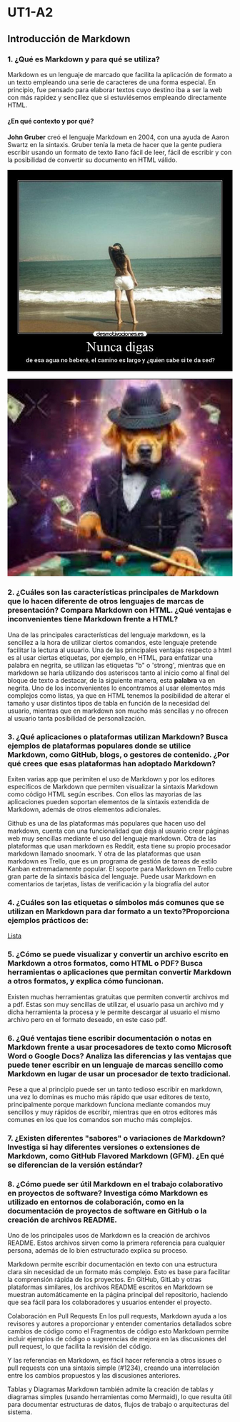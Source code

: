 # UT1-A2
## Introducción de Markdown
### 1. ¿Qué es Markdown y para qué se utiliza?

 Markdown es un lenguaje de marcado que facilita la aplicación de formato a un texto empleando una serie de caracteres de una forma especial. En principio, fue pensado para elaborar textos cuyo destino iba a ser la web con más rapidez y sencillez que si estuviésemos empleando directamente HTML. 

#### ¿En qué contexto y por qué?
**John Gruber** creó el lenguaje Markdown en 2004, con una ayuda de Aaron Swartz en la sintaxis. Gruber tenía la meta de hacer que la gente pudiera escribir usando un formato de texto llano fácil de leer, fácil de escribir y con la posibilidad de convertir su documento en HTML válido.

![Markdown](images/xfzndv523.jpg)


![Markdown](images/perrobillar.jpg)

### 2. ¿Cuáles son las características principales de Markdown que lo hacen diferente de otros lenguajes de marcas de presentación? Compara Markdown con HTML. ¿Qué ventajas e inconvenientes tiene Markdown frente a HTML?

Una de las principales características del lenguaje markdown, es la sencillez a la hora de utilizar ciertos comandos, este lenguaje pretende facilitar la lectura al usuario. Una de las principales ventajas respecto a html es al usar ciertas etiquetas, por ejemplo, en HTML, para enfatizar una palabra en negrita, se utilizan las etiquetas "b" o 'strong', mientras que en markdown se haría utilizando dos asteriscos tanto al inicio como al final del bloque de texto a destacar, de la siguiente manera, esta **palabra** va en negrita. Uno de los inconvenientes lo encontramos al usar elementos más complejos como listas, ya que en HTML tenemos la posibilidad de alterar el tamaño y usar distintos tipos de tabla en función de la necesidad del usuario, mientras que en markdown son mucho más sencillas y no ofrecen al usuario tanta posibilidad de personalización. 


### 3. ¿Qué aplicaciones o plataformas utilizan Markdown? Busca ejemplos de plataformas populares donde se utilice Markdown, como GitHub, blogs, o gestores de contenido. ¿Por qué crees que esas plataformas han adoptado Markdown?

Exiten varias app que perimiten el uso de Markdown y por los editores específicos de Markdown que permiten visualizar la sintaxis Markdown como código HTML según escribes. Con ellos las mayorias de las aplicaciones pueden soportan elementos de la sintaxis extendida de Markdown, además de otros elementos adicionales.

Github es una de las plataformas más populares que hacen uso del markdown, cuenta con una funcionalidad que deja al usuario crear páginas web muy sencillas mediante el uso del lenguaje markdown. Otra de las plataformas que usan markdown es Reddit, esta tiene su propio procesador markdown llamado snoomark. Y otra de las plataformas que usan markdown es Trello, que es un programa de gestión de tareas de estilo Kanban extremadamente popular. El soporte para Markdown en Trello cubre gran parte de la sintaxis básica del lenguaje. Puede usar Markdown en comentarios de tarjetas, listas de verificación y la biografía del autor




### 4. ¿Cuáles son las etiquetas o símbolos más comunes que se utilizan en Markdown para dar formato a un texto?Proporciona ejemplos prácticos de: 

[Lista](lista.md)




### 5. ¿Cómo se puede visualizar y convertir un archivo escrito en Markdown a otros formatos, como HTML o PDF? Busca herramientas o aplicaciones que permitan convertir Markdown a otros formatos, y explica cómo funcionan.

Existen muchas herramientas gratuitas que permiten convertir archivos md a pdf. Estas son muy sencillas de utilizar, el usuario pasa un archivo md y dicha herramienta la procesa y le permite descargar al usuario el mismo archivo pero en el formato deseado, en este caso pdf.


### 6. ¿Qué ventajas tiene escribir documentación o notas en Markdown frente a usar procesadores de texto como Microsoft Word o Google Docs? Analiza las diferencias y las ventajas que puede tener escribir en un lenguaje de marcas sencillo como Markdown en lugar de usar un procesador de texto tradicional.

Pese a que al principio puede ser un tanto tedioso escribir en markdown, una vez lo dominas es mucho más rápido que usar editores de texto, principalmente porque markdown funciona mediante comandos muy sencillos y muy rápidos de escribir, mientras que en otros editores más comunes en los que los comandos son mucho más complejos.


### 7. ¿Existen diferentes "sabores" o variaciones de Markdown? Investiga si hay diferentes versiones o extensiones de Markdown, como GitHub Flavored Markdown (GFM). ¿En qué se diferencian de la versión estándar?




### 8. ¿Cómo puede ser útil Markdown en el trabajo colaborativo en proyectos de software? Investiga  cómo Markdown es utilizado en entornos de colaboración, como en la documentación de proyectos de software en GitHub o la creación de archivos README.

Uno de los principales usos de Markdown es la creación de archivos README. Estos archivos sirven como la primera referencia para cualquier persona, además de lo bien estructurado explica su proceso. 


 Markdown permite escribir documentación en texto con una estructura clara sin necesidad de un formato más complejo. Esto es base para facilitar la comprensión rápida de los proyectos.
 En GitHub, GitLab y otras plataformas similares, los archivos README escritos en Markdown se muestran automáticamente en la página principal del repositorio, haciendo que sea fácil para los colaboradores y usuarios entender el proyecto.


Colaboración en Pull Requests
En los pull requests, Markdown ayuda a los revisores y autores a proporcionar y entender comentarios detallados sobre cambios de código como el Fragmentos de código esto Markdown permite incluir ejemplos de código o sugerencias de mejora en las discusiones del pull request, lo que facilita la revisión del código.


Y las referencias en Markdown, es fácil hacer referencia a otros issues o pull requests con una sintaxis simple (#1234), creando una interrelación entre los cambios propuestos y las discusiones anteriores.

Tablas y Diagramas
Markdown también admite la creación de tablas y diagramas simples (usando herramientas como Mermaid), lo que resulta útil para documentar estructuras de datos, flujos de trabajo o arquitecturas del sistema.
